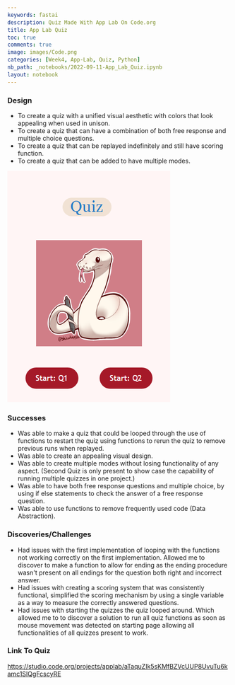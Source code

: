```yaml
---
keywords: fastai
description: Quiz Made With App Lab On Code.org
title: App Lab Quiz  
toc: true
comments: true
image: images/Code.png
categories: [Week4, App-Lab, Quiz, Python]
nb_path: _notebooks/2022-09-11-App_Lab_Quiz.ipynb
layout: notebook
---
```


<!--
#################################################
### THIS FILE WAS AUTOGENERATED! DO NOT EDIT! ###
#################################################
# file to edit: _notebooks/2022-09-11-App_Lab_Quiz.ipynb
-->

<div class="container" id="notebook-container">
        
<div class="cell border-box-sizing text_cell rendered"><div class="inner_cell">
<div class="text_cell_render border-box-sizing rendered_html">
<h3 id="Design">Design<a class="anchor-link" href="#Design"> </a></h3><ul>
<li>To create a quiz with a unified visual aesthetic with colors that look appealing when used in unison.</li>
<li>To create a quiz that can have a combination of both free response and multiple choice questions.</li>
<li>To create a quiz that can be replayed indefinitely and still have scoring function. </li>
<li>To create a quiz that can be added to have multiple modes. </li>
</ul>

</div>
</div>
</div>
<div class="cell border-box-sizing text_cell rendered"><div class="inner_cell">
<div class="text_cell_render border-box-sizing rendered_html">
<p><img src="https://github.com/Tirth-Thakkar/APCSP-Blog/blob/master/images/App_Lab.png?raw=true" alt="App_Lab"></p>

</div>
</div>
</div>
<div class="cell border-box-sizing text_cell rendered"><div class="inner_cell">
<div class="text_cell_render border-box-sizing rendered_html">
<h3 id="Successes">Successes<a class="anchor-link" href="#Successes"> </a></h3><ul>
<li>Was able to make a quiz that could be looped through the use of functions to restart the quiz using functions to rerun the quiz to remove previous runs when replayed. </li>
<li>Was able to create an appealing visual design. </li>
<li>Was able to create multiple modes without losing functionality of any aspect. (Second Quiz is only present to show case the capability of running multiple quizzes in one project.) </li>
<li>Was able to have both free response questions and multiple choice, by using if else statements to check the answer of a free response question.</li>
<li>Was able to use functions to remove frequently used code (Data Abstraction). </li>
</ul>

</div>
</div>
</div>
<div class="cell border-box-sizing text_cell rendered"><div class="inner_cell">
<div class="text_cell_render border-box-sizing rendered_html">
<h3 id="Discoveries/Challenges">Discoveries/Challenges<a class="anchor-link" href="#Discoveries/Challenges"> </a></h3><ul>
<li>Had issues with the first implementation of looping with the functions not working correctly on the first implementation. Allowed me to discover to make a function to allow for ending as the ending procedure wasn't present on all endings for the question both right and incorrect answer. </li>
<li>Had issues with creating a scoring system that was consistently functional, simplified the scoring mechanism by using a single variable as a way to measure the correctly answered questions.</li>
<li>Had issues with starting the quizzes the quiz looped around. Which allowed me to to discover a solution to run all quiz functions as soon as mouse movement was detected on starting page allowing all functionalities of all quizzes present to work.  </li>
</ul>

</div>
</div>
</div>
<div class="cell border-box-sizing text_cell rendered"><div class="inner_cell">
<div class="text_cell_render border-box-sizing rendered_html">
<h3 id="Link-To-Quiz">Link To Quiz<a class="anchor-link" href="#Link-To-Quiz"> </a></h3><p><a href="https://studio.code.org/projects/applab/aTaquZIk5sKMfBZVcUUP8UvuTu6kamc1SIQgFcscyRE">https://studio.code.org/projects/applab/aTaquZIk5sKMfBZVcUUP8UvuTu6kamc1SIQgFcscyRE</a></p>

</div>
</div>
</div>
</div>
 

